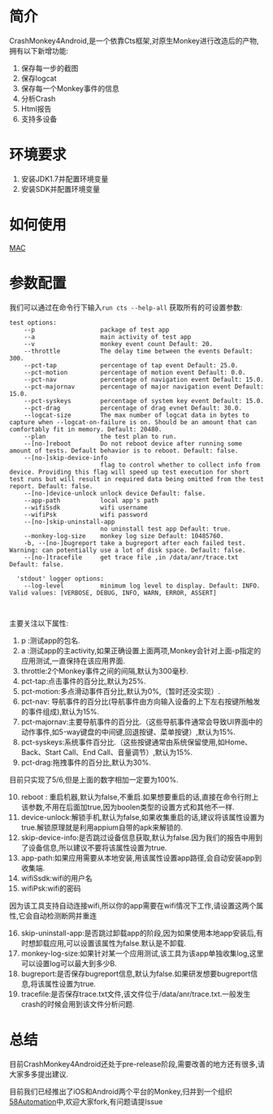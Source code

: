 # 简介

CrashMonkey4Android,是一个依靠Cts框架,对原生Monkey进行改造后的产物,拥有以下新增功能:

 1. 保存每一步的截图
 2. 保存logcat
 3. 保存每一个Monkey事件的信息
 4. 分析Crash
 5. Html报告
 6. 支持多设备


# 环境要求
 

 1. 安装JDK1.7并配置环境变量
 2. 安装SDK并配置环境变量



# 如何使用


[MAC](./docs/how_to_use_in_mac.md)

   


# 参数配置

我们可以通过在命令行下输入`run cts --help-all` 获取所有的可设置参数:

```
test options:
    --p                  package of test app
    --a                  main activity of test app
    --v                  monkey event count Default: 20.
    --throttle           The delay time between the events Default: 300.
    --pct-tap            percentage of tap event Default: 25.0.
    --pct-motion         percentage of motion event Default: 0.0.
    --pct-nav            percentage of navigation event Default: 15.0.
    --pct-majornav       percentage of major navigation event Default: 15.0.
    --pct-syskeys        percentage of system key event Default: 15.0.
    --pct-drag           percentage of drag evnet Default: 30.0.
    --logcat-size        The max number of logcat data in bytes to capture when --logcat-on-failure is on. Should be an amount that can comfortably fit in memory. Default: 20480.
    --plan               the test plan to run.
    --[no-]reboot        Do not reboot device after running some amount of tests. Default behavior is to reboot. Default: false.
    --[no-]skip-device-info
                         flag to control whether to collect info from device. Providing this flag will speed up test execution for short test runs but will result in required data being omitted from the test report. Default: false.
    --[no-]device-unlock unlock device Default: false.
    --app-path           local app's path
    --wifiSsdk           wifi username
    --wifiPsk            wifi password
    --[no-]skip-uninstall-app
                         no uninstall test app Default: true.
    --monkey-log-size    monkey log size Default: 10485760.
    -b, --[no-]bugreport take a bugreport after each failed test. Warning: can potentially use a lot of disk space. Default: false.
    --[no-]tracefile     get trace file ,in /data/anr/trace.txt Default: false.

  'stdout' logger options:
    --log-level          minimum log level to display. Default: INFO. Valid values: [VERBOSE, DEBUG, INFO, WARN, ERROR, ASSERT]

  
```
主要关注以下属性:


 1. p :测试app的包名.
 2. a :测试app的主activity,如果正确设置上面两项,Monkey会针对上面-p指定的应用测试,一直保持在该应用界面.
 3. throttle:2个Monkey事件之间的间隔,默认为300毫秒.
 4. pct-tap:点击事件的百分比,默认为25%.
 5. pct-motion:多点滑动事件百分比,默认为0%,（暂时还没实现）.
 6. pct-nav: 导航事件的百分比(导航事件由方向输入设备的上下左右按键所触发的事件组成),默认为15%.
 7. pct-majornav:主要导航事件的百分比.（这些导航事件通常会导致UI界面中的动作事件,如5-way键盘的中间键,回退按键、菜单按键）,默认为15%.
 8. pct-syskeys:系统事件百分比.（这些按键通常由系统保留使用,如Home、Back、Start Call、End Call、音量调节）,默认为15%.
 9. pct-drag:拖拽事件的百分比,默认为30%.

目前只实现了5/6,但是上面的数字相加一定要为100%.

10. reboot : 重启机器,默认为false,不重启.如果想要重启的话,直接在命令行附上该参数,不用在后面加true,因为boolen类型的设置方式和其他不一样.
11. device-unlock:解锁手机,默认为false,如果收集重启的话,建议将该属性设置为true.解锁原理就是利用appium自带的apk来解锁的.
12. skip-device-info:是否跳过设备信息获取,默认为false.因为我们的报告中用到了设备信息,所以建议不要将该属性设置为true.
13. app-path:如果应用需要从本地安装,用该属性设置app路径,会自动安装app到收集端.
14. wifiSsdk:wifi的用户名
15. wifiPsk:wifi的密码

因为该工具支持自动连接wifi,所以你的app需要在wifi情况下工作,请设置这两个属性,它会自动检测断网并重连

16. skip-uninstall-app:是否跳过卸载app的阶段,因为如果使用本地app安装后,有时想卸载应用,可以设置该属性为false.默认是不卸载.
17. monkey-log-size:如果针对某一个应用测试,该工具为该app单独收集log,这里可以设置log可以最大到多少B.
18. bugreport:是否保存bugreport信息,默认为false.如果研发想要bugreport信息,将该属性设置为true.
19. tracefile:是否保存trace.txt文件,该文件位于/data/anr/trace.txt.一般发生crash的时候会用到该文件分析问题.

# 总结

目前CrashMonkey4Android还处于pre-release阶段,需要改善的地方还有很多,请大家多多提出建议.

目前我们已经推出了iOS和Android两个平台的Monkey,归并到一个组织[58Automation](https://github.com/58Automation)中,欢迎大家fork,有问题请提Issue





 




